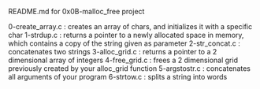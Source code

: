 README.md for 0x0B-malloc_free project

0-create_array.c : creates an array of chars, and initializes it with a specific char
1-strdup.c : returns a pointer to a newly allocated space in memory, which contains a copy of the string given as parameter
2-str_concat.c : concatenates two strings
3-alloc_grid.c : returns a pointer to a 2 dimensional array of integers
4-free_grid.c : frees a 2 dimensional grid previously created by your alloc_grid function
5-argstostr.c : concatenates all arguments of your program
6-strtow.c : splits a string into words
